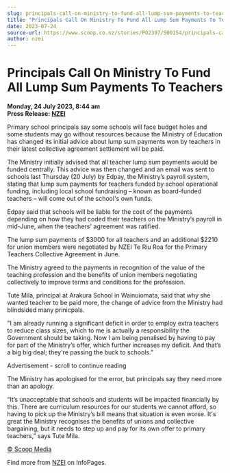 ```yaml
---
slug: principals-call-on-ministry-to-fund-all-lump-sum-payments-to-teachers
title: "Principals Call On Ministry To Fund All Lump Sum Payments To Teachers"
date: 2023-07-24
source-url: https://www.scoop.co.nz/stories/PO2307/S00154/principals-call-on-ministry-to-fund-all-lump-sum-payments-to-teachers.htm
author: nzei
---
```

Principals Call On Ministry To Fund All Lump Sum Payments To Teachers
=====================================================================

**Monday, 24 July 2023, 8:44 am**  
**Press Release: [NZEI](https://info.scoop.co.nz/NZEI)**

Primary school principals say some schools will face budget holes and some students may go without resources because the Ministry of Education has changed its initial advice about lump sum payments won by teachers in their latest collective agreement settlement will be paid.

The Ministry initially advised that all teacher lump sum payments would be funded centrally. This advice was then changed and an email was sent to schools last Thursday (20 July) by Edpay, the Ministry’s payroll system, stating that lump sum payments for teachers funded by school operational funding, including local school fundraising – known as board-funded teachers – will come out of the school's own funds.

Edpay said that schools will be liable for the cost of the payments depending on how they had coded their teachers on the Ministry’s payroll in mid-June, when the teachers' agreement was ratified.

The lump sum payments of $3000 for all teachers and an additional $2210 for union members were negotiated by NZEI Te Riu Roa for the Primary Teachers Collective Agreement in June.

The Ministry agreed to the payments in recognition of the value of the teaching profession and the benefits of union members negotiating collectively to improve terms and conditions for the profession.

Tute Mila, principal at Arakura School in Wainuiomata, said that why she wanted teacher to be paid more, the change of advice from the Ministry had blindsided many prinicpals.

"I am already running a significant deficit in order to employ extra teachers to reduce class sizes, which to me is actually a responsibility the Government should be taking. Now I am being penalised by having to pay for part of the Ministry’s offer, which further increases my deficit. And that’s a big big deal; they're passing the buck to schools.”

Advertisement - scroll to continue reading





The Ministry has apologised for the error, but principals say they need more than an apology.

“It’s unacceptable that schools and students will be impacted financially by this. There are curriculum resources for our students we cannot afford, so having to pick up the Ministry’s bill means that situation is even worse. It's great the Ministry recognises the benefits of unions and collective bargaining, but it needs to step up and pay for its own offer to primary teachers,” says Tute Mila.

[© Scoop Media](http://www.scoop.co.nz/about/terms.html)

Find more from [NZEI](https://info.scoop.co.nz/NZEI) on InfoPages.